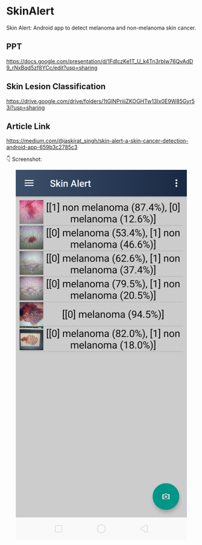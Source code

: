 # SkinAlert
Skin Alert: Android app to detect melanoma and non-melanoma  skin cancer.

## PPT

https://docs.google.com/presentation/d/1FdIczKe1T_U_k4Tn3rbIw76QvAdD9_rNxBqd5zf8YCc/edit?usp=sharing

## Skin Lesion Classification

https://drive.google.com/drive/folders/1tGlNPriiiZKOGHTw13Ix0E9W85Gyr53i?usp=sharing

## Article Link

https://medium.com/@jaskirat_singh/skin-alert-a-skin-cancer-detection-android-app-659b3c2785c3

:point_down: Screenshot:

<p align="center">
  <img src="screenshots/image1.png" alt="" width="90%" height="50%">
</p>

